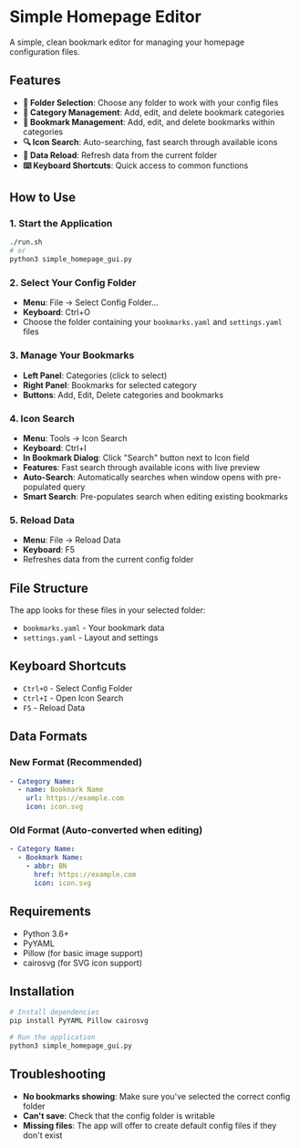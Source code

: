 # Simple Homepage Editor

A simple, clean bookmark editor for managing your homepage configuration files.

## Features

- **📁 Folder Selection**: Choose any folder to work with your config files
- **📂 Category Management**: Add, edit, and delete bookmark categories
- **🔖 Bookmark Management**: Add, edit, and delete bookmarks within categories
- **🔍 Icon Search**: Auto-searching, fast search through available icons
- **🔄 Data Reload**: Refresh data from the current folder
- **⌨️ Keyboard Shortcuts**: Quick access to common functions

## How to Use

### 1. Start the Application
```bash
./run.sh
# or
python3 simple_homepage_gui.py
```

### 2. Select Your Config Folder
- **Menu**: File → Select Config Folder...
- **Keyboard**: Ctrl+O
- Choose the folder containing your `bookmarks.yaml` and `settings.yaml` files

### 3. Manage Your Bookmarks
- **Left Panel**: Categories (click to select)
- **Right Panel**: Bookmarks for selected category
- **Buttons**: Add, Edit, Delete categories and bookmarks

### 4. Icon Search
- **Menu**: Tools → Icon Search
- **Keyboard**: Ctrl+I
- **In Bookmark Dialog**: Click "Search" button next to Icon field
- **Features**: Fast search through available icons with live preview
- **Auto-Search**: Automatically searches when window opens with pre-populated query
- **Smart Search**: Pre-populates search when editing existing bookmarks

### 5. Reload Data
- **Menu**: File → Reload Data
- **Keyboard**: F5
- Refreshes data from the current config folder

## File Structure

The app looks for these files in your selected folder:
- `bookmarks.yaml` - Your bookmark data
- `settings.yaml` - Layout and settings

## Keyboard Shortcuts

- `Ctrl+O` - Select Config Folder
- `Ctrl+I` - Open Icon Search
- `F5` - Reload Data

## Data Formats

### New Format (Recommended)
```yaml
- Category Name:
  - name: Bookmark Name
    url: https://example.com
    icon: icon.svg
```

### Old Format (Auto-converted when editing)
```yaml
- Category Name:
  - Bookmark Name:
    - abbr: BN
      href: https://example.com
      icon: icon.svg
```

## Requirements

- Python 3.6+
- PyYAML
- Pillow (for basic image support)
- cairosvg (for SVG icon support)

## Installation

```bash
# Install dependencies
pip install PyYAML Pillow cairosvg

# Run the application
python3 simple_homepage_gui.py
```

## Troubleshooting

- **No bookmarks showing**: Make sure you've selected the correct config folder
- **Can't save**: Check that the config folder is writable
- **Missing files**: The app will offer to create default config files if they don't exist